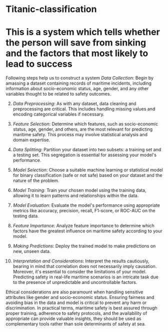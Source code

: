 # Titanic-classification
 # This is a system which tells whether the person will save from sinking and the factors that most likely to lead to success
Following steps help us to construct a system 
 *Data Collection*: Begin by amassing a dataset containing records of maritime incidents, including information about socio-economic status, age, gender, and any other variables thought to be related to safety outcomes.

2. *Data Preprocessing*: As with any dataset, data cleaning and preprocessing are critical. This includes handling missing values and encoding categorical variables if necessary.

3. *Feature Selection*: Determine which features, such as socio-economic status, age, gender, and others, are the most relevant for predicting maritime safety. This process may involve statistical analysis and domain expertise.

4. *Data Splitting*: Partition your dataset into two subsets: a training set and a testing set. This segregation is essential for assessing your model's performance.

5. *Model Selection*: Choose a suitable machine learning or statistical model for binary classification (safe or not safe) based on your dataset and the nature of the problem.

6. *Model Training*: Train your chosen model using the training data, allowing it to learn patterns and relationships within the data.

7. *Model Evaluation*: Evaluate the model's performance using appropriate metrics like accuracy, precision, recall, F1-score, or ROC-AUC on the testing data.

8. *Feature Importance*: Analyze feature importance to determine which factors have the greatest influence on maritime safety according to your model.

9. *Making Predictions*: Deploy the trained model to make predictions on new, unseen data.

10. *Interpretation and Considerations*: Interpret the results cautiously, bearing in mind that correlation does not necessarily imply causation. Moreover, it's essential to consider the limitations of your model. Predicting safety in real-life maritime scenarios is an intricate task due to the presence of unpredictable and uncontrollable factors.

Ethical considerations are also paramount when handling sensitive attributes like gender and socio-economic status. Ensuring fairness and avoiding bias in the data and model is critical to prevent any harm or discrimination.
In practical terms, maritime safety is best assured through proper training, adherence to safety protocols, and the availability of appropriate  can provide valuable insights, they should be used as complementary tools rather than sole determinants of safety at sea.
